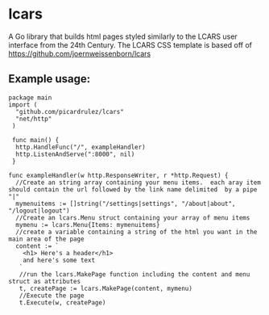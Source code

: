 # lcars
A Go library that builds html pages styled similarly to the LCARS user interface from the 24th Century.  The LCARS CSS template is based off of https://github.com/joernweissenborn/lcars

## Example usage:

```
package main
import (
  "github.com/picardrulez/lcars"
  "net/http"
 )
 
 func main() {
  http.HandleFunc("/", exampleHandler)
  http.ListenAndServe(":8000", nil)
 }
 
func exampleHandler(w http.ResponseWriter, r *http.Request) {
  //Create an string array containing your menu items.  each aray item should contain the url followed by the link name delimited  by a pipe "|"
  mymenuitems := []string("/settings|settings", "/about|about", "/logout|logout")
  //Create an lcars.Menu struct containing your array of menu items
  mymenu := lcars.Menu{Items: mymenuitems}
  //create a variable containing a string of the html you want in the main area of the page
  content := `
    <h1> Here's a header</h1>
    and here's some text
   `
   //run the lcars.MakePage function including the content and menu struct as attributes
   t, createPage := lcars.MakePage(content, mymenu)
   //Execute the page
   t.Execute(w, createPage)
```
